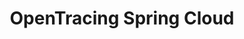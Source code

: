 ---
title: OpenTracing Spring Cloud
registryType: instrumentation
tags:
  - java
  - opentracing
  - spring
  - spring boot
  - spring cloud
  - sprint web
repo: https://github.com/opentracing-contrib/java-spring-cloud
license: Apache 2.0
description: This repository provides OpenTracing instrumentation for Spring Boot and its various extensions. It can be used with any OpenTracing compatible implementation.
authors: OpenTracing Contributors
---